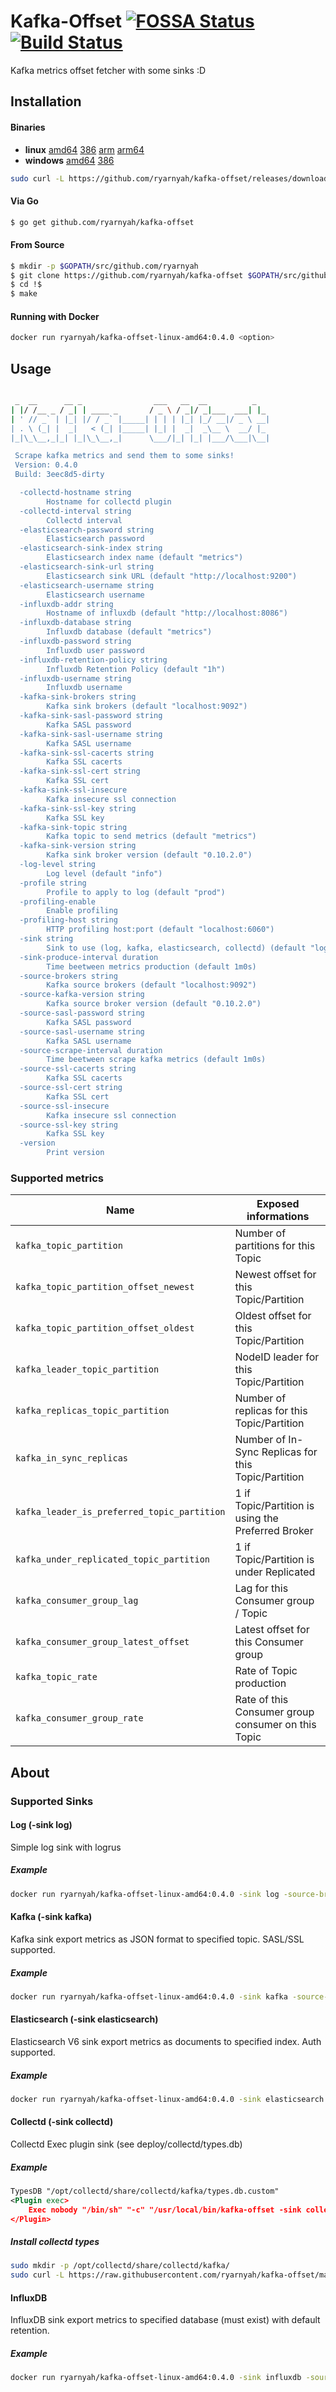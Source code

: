# Kafka-Offset [![FOSSA Status](https://app.fossa.io/api/projects/git%2Bgithub.com%2Fryarnyah%2Fkafka-offset.svg?type=shield)](https://app.fossa.io/projects/git%2Bgithub.com%2Fryarnyah%2Fkafka-offset?ref=badge_shield) [![Build Status](https://travis-ci.org/ryarnyah/kafka-offset.svg?branch=master)](https://travis-ci.org/ryarnyah/kafka-offset)

Kafka metrics offset fetcher with some sinks :D

## Installation

#### Binaries

- **linux** [amd64](https://github.com/ryarnyah/kafka-offset/releases/download/0.4.0/kafka-offset-linux-amd64) [386](https://github.com/ryarnyah/kafka-offset/releases/download/0.4.0/kafka-offset-linux-386) [arm](https://github.com/ryarnyah/kafka-offset/releases/download/0.4.0/kafka-offset-linux-arm) [arm64](https://github.com/ryarnyah/kafka-offset/releases/download/0.4.0/kafka-offset-linux-arm64)
- **windows** [amd64](https://github.com/ryarnyah/kafka-offset/releases/download/0.4.0/kafka-offset-windows-amd64) [386](https://github.com/ryarnyah/kafka-offset/releases/download/0.4.0/kafka-offset-windows-386)

```bash
sudo curl -L https://github.com/ryarnyah/kafka-offset/releases/download/0.4.0/kafka-offset-linux-amd64 -o /usr/local/bin/kafka-offset && sudo chmod +x /usr/local/bin/kafka-offset
```

#### Via Go

```bash
$ go get github.com/ryarnyah/kafka-offset
```

#### From Source

```bash
$ mkdir -p $GOPATH/src/github.com/ryarnyah
$ git clone https://github.com/ryarnyah/kafka-offset $GOPATH/src/github.com/ryarnyah/kafka-offset
$ cd !$
$ make
```

#### Running with Docker
```bash
docker run ryarnyah/kafka-offset-linux-amd64:0.4.0 <option>
```

## Usage

```bash

 _  __      __ _                ___   __  __          _
| |/ /__ _ / _| | ____ _       / _ \ / _|/ _|___  ___| |_
| ' // _` | |_| |/ / _` |_____| | | | |_| |_/ __|/ _ \ __|
| . \ (_| |  _|   < (_| |_____| |_| |  _|  _\__ \  __/ |_
|_|\_\__,_|_| |_|\_\__,_|      \___/|_| |_| |___/\___|\__|

 Scrape kafka metrics and send them to some sinks!
 Version: 0.4.0
 Build: 3eec8d5-dirty

  -collectd-hostname string
    	Hostname for collectd plugin
  -collectd-interval string
    	Collectd interval
  -elasticsearch-password string
    	Elasticsearch password
  -elasticsearch-sink-index string
    	Elasticsearch index name (default "metrics")
  -elasticsearch-sink-url string
    	Elasticsearch sink URL (default "http://localhost:9200")
  -elasticsearch-username string
    	Elasticsearch username
  -influxdb-addr string
    	Hostname of influxdb (default "http://localhost:8086")
  -influxdb-database string
    	Influxdb database (default "metrics")
  -influxdb-password string
    	Influxdb user password
  -influxdb-retention-policy string
    	Influxdb Retention Policy (default "1h")
  -influxdb-username string
    	Influxdb username
  -kafka-sink-brokers string
    	Kafka sink brokers (default "localhost:9092")
  -kafka-sink-sasl-password string
    	Kafka SASL password
  -kafka-sink-sasl-username string
    	Kafka SASL username
  -kafka-sink-ssl-cacerts string
    	Kafka SSL cacerts
  -kafka-sink-ssl-cert string
    	Kafka SSL cert
  -kafka-sink-ssl-insecure
    	Kafka insecure ssl connection
  -kafka-sink-ssl-key string
    	Kafka SSL key
  -kafka-sink-topic string
    	Kafka topic to send metrics (default "metrics")
  -kafka-sink-version string
    	Kafka sink broker version (default "0.10.2.0")
  -log-level string
    	Log level (default "info")
  -profile string
    	Profile to apply to log (default "prod")
  -profiling-enable
    	Enable profiling
  -profiling-host string
    	HTTP profiling host:port (default "localhost:6060")
  -sink string
    	Sink to use (log, kafka, elasticsearch, collectd) (default "log")
  -sink-produce-interval duration
    	Time beetween metrics production (default 1m0s)
  -source-brokers string
    	Kafka source brokers (default "localhost:9092")
  -source-kafka-version string
    	Kafka source broker version (default "0.10.2.0")
  -source-sasl-password string
    	Kafka SASL password
  -source-sasl-username string
    	Kafka SASL username
  -source-scrape-interval duration
    	Time beetween scrape kafka metrics (default 1m0s)
  -source-ssl-cacerts string
    	Kafka SSL cacerts
  -source-ssl-cert string
    	Kafka SSL cert
  -source-ssl-insecure
    	Kafka insecure ssl connection
  -source-ssl-key string
    	Kafka SSL key
  -version
    	Print version
```

### Supported metrics
| Name                                               | Exposed informations                                |
| -------------------------------------------------- | --------------------------------------------------- |
| `kafka_topic_partition`                            | Number of partitions for this Topic                 |
| `kafka_topic_partition_offset_newest`              | Newest offset for this Topic/Partition              |
| `kafka_topic_partition_offset_oldest`              | Oldest offset for this Topic/Partition              |
| `kafka_leader_topic_partition`                     | NodeID leader for this Topic/Partition              |
| `kafka_replicas_topic_partition`                   | Number of replicas for this Topic/Partition         |
| `kafka_in_sync_replicas`                           | Number of In-Sync Replicas for this Topic/Partition |
| `kafka_leader_is_preferred_topic_partition`        | 1 if Topic/Partition is using the Preferred Broker  |
| `kafka_under_replicated_topic_partition`           | 1 if Topic/Partition is under Replicated            |
| `kafka_consumer_group_lag`                         | Lag for this Consumer group / Topic                 |
| `kafka_consumer_group_latest_offset`               | Latest offset for this Consumer group               |
| `kafka_topic_rate`                                 | Rate of Topic production                            |
| `kafka_consumer_group_rate`                        | Rate of this Consumer group consumer on this Topic  |

## About

### Supported Sinks

#### Log (-sink log)
Simple log sink with logrus

##### Example
```bash
docker run ryarnyah/kafka-offset-linux-amd64:0.4.0 -sink log -source-brokers localhost:9092
```

#### Kafka (-sink kafka)
Kafka sink export metrics as JSON format to specified topic. SASL/SSL supported.

##### Example
```bash
docker run ryarnyah/kafka-offset-linux-amd64:0.4.0 -sink kafka -source-brokers localhost:9092 -kafka-sink-brokers localhost:9092 -kafka-sink-topic metrics
```

#### Elasticsearch (-sink elasticsearch)
Elasticsearch V6 sink export metrics as documents to specified index. Auth supported.

##### Example
```bash
docker run ryarnyah/kafka-offset-linux-amd64:0.4.0 -sink elasticsearch -source-brokers localhost:9092 -elasticsearch-sink-url localhost:9200 -elasticsearch-sink-index metrics
```

#### Collectd (-sink collectd)
Collectd Exec plugin sink (see deploy/collectd/types.db)
##### Example
```xml
TypesDB "/opt/collectd/share/collectd/kafka/types.db.custom"
<Plugin exec>
	Exec nobody "/bin/sh" "-c" "/usr/local/bin/kafka-offset -sink collectd -source-brokers localhost:9092 -log-level panic -source-scrape-interval 10s -sink-produce-interval 10s"
</Plugin>
```

##### Install collectd types
```bash
sudo mkdir -p /opt/collectd/share/collectd/kafka/
sudo curl -L https://raw.githubusercontent.com/ryarnyah/kafka-offset/master/deploy/collectd/types.db -o /opt/collectd/share/collectd/kafka/types.db.custom
```

#### InfluxDB
InfluxDB sink export metrics to specified database (must exist) with default retention.
##### Example
```bash
docker run ryarnyah/kafka-offset-linux-amd64:0.4.0 -sink influxdb -source-brokers localhost:9092 -influxdb-addr http://localhost:8086
```
